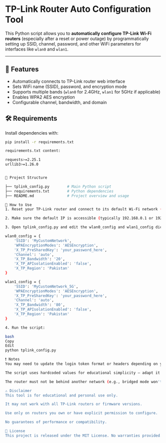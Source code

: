 # TP-Link Router Auto Configuration Tool

This Python script allows you to **automatically configure TP-Link Wi-Fi routers** (especially after a reset or power outage) by programmatically setting up SSID, channel, password, and other WiFi parameters for interfaces like `wlan0` and `wlan1`.

---

## 🚀 Features

- Automatically connects to TP-Link router web interface
- Sets WiFi name (SSID), password, and encryption mode
- Supports multiple bands (`wlan0` for 2.4GHz, `wlan1` for 5GHz if applicable)
- Enables WPA2 AES encryption
- Configurable channel, bandwidth, and domain



## 🛠 Requirements

Install dependencies with:

```bash
pip install -r requirements.txt

requirements.txt content:

requests>=2.25.1
urllib3>=1.26.0


📁 Project Structure

├── tplink_config.py        # Main Python script
├── requirements.txt        # Python dependencies
├── README.md               # Project overview and usage

🔧 How to Use
1. Reset your TP-Link router and connect to its default Wi-Fi network (usually something like TP-  LINK_XXXX).

2. Make sure the default IP is accessible (typically 192.168.0.1 or 192.168.1.1).

3. Open tplink_config.py and edit the wlan0_config and wlan1_config dictionaries with your desired settings:

wlan0_config = {
    'SSID': 'MyCustomNetwork',
    'WPAEncryptionModes': 'AESEncryption',
    'X_TP_PreSharedKey': 'your_password_here',
    'Channel': 'auto',
    'X_TP_Bandwidth': '20',
    'X_TP_APIsolationEnabled': 'false',
    'X_TP_Region': 'Pakistan'
}

wlan1_config = {
    'SSID': 'MyCustomNetwork_5G',
    'WPAEncryptionModes': 'AESEncryption',
    'X_TP_PreSharedKey': 'your_password_here',
    'Channel': 'auto',
    'X_TP_Bandwidth': '80',
    'X_TP_APIsolationEnabled': 'false',
    'X_TP_Region': 'Pakistan'
}

4. Run the script:

bash
Copy
Edit
python tplink_config.py

❗ Notes
You may need to update the login token format or headers depending on your TP-Link model and firmware.

The script uses hardcoded values for educational simplicity — adapt it as needed.

The router must not be behind another network (e.g., bridged mode won't work).

⚠️ Disclaimer
This tool is for educational and personal use only.

It may not work with all TP-Link routers or firmware versions.

Use only on routers you own or have explicit permission to configure.

No guarantees of performance or compatibility.

📄 License
This project is released under the MIT License. No warranties provided. Use at your own risk.


